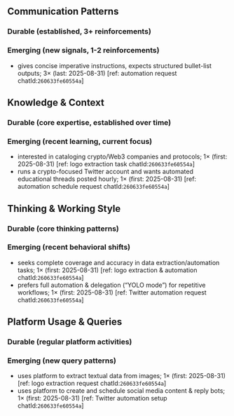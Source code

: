 ## Communication Patterns
### Durable (established, 3+ reinforcements)

### Emerging (new signals, 1-2 reinforcements)
- gives concise imperative instructions, expects structured bullet-list outputs; 3× (last: 2025-08-31) [ref: automation request chatId:`260633fe60554a`]

## Knowledge & Context
### Durable (core expertise, established over time)

### Emerging (recent learning, current focus)
- interested in cataloging crypto/Web3 companies and protocols; 1× (first: 2025-08-31) [ref: logo extraction task chatId:`260633fe60554a`]
- runs a crypto-focused Twitter account and wants automated educational threads posted hourly; 1× (first: 2025-08-31) [ref: automation schedule request chatId:`260633fe60554a`]

## Thinking & Working Style
### Durable (core thinking patterns)

### Emerging (recent behavioral shifts)
- seeks complete coverage and accuracy in data extraction/automation tasks; 1× (first: 2025-08-31) [ref: logo extraction & automation chatId:`260633fe60554a`]
- prefers full automation & delegation (“YOLO mode”) for repetitive workflows; 1× (first: 2025-08-31) [ref: Twitter automation request chatId:`260633fe60554a`]

## Platform Usage & Queries
### Durable (regular platform activities)

### Emerging (new query patterns)
- uses platform to extract textual data from images; 1× (first: 2025-08-31) [ref: logo extraction request chatId:`260633fe60554a`]
- uses platform to create and schedule social media content & reply bots; 1× (first: 2025-08-31) [ref: Twitter automation setup chatId:`260633fe60554a`]